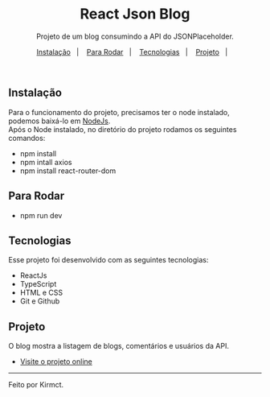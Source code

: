 <h1 align="center"> React Json Blog </h1>

<p align="center">
Projeto de um blog consumindo a API do JSONPlaceholder. <br/>
</p>

<p align="center">
<a href="#-instalacao">Instalação</a>&nbsp;&nbsp;&nbsp;|&nbsp;&nbsp;&nbsp;
<a href="#p-araRodar">Para Rodar</a>&nbsp;&nbsp;&nbsp;|&nbsp;&nbsp;&nbsp;
  <a href="#-tecnologias">Tecnologias</a>&nbsp;&nbsp;&nbsp;|&nbsp;&nbsp;&nbsp;
  <a href="#-projeto">Projeto</a>&nbsp;&nbsp;&nbsp;|&nbsp;&nbsp;&nbsp;  
</p>

<br>

## Instalação

Para o funcionamento do projeto, precisamos ter o node instalado, podemos baixá-lo em [NodeJs](https://nodejs.org/en). <br>
Após o Node instalado, no diretório do projeto rodamos os seguintes comandos:

- npm install
- npm intall axios
- npm install react-router-dom

## Para Rodar

- npm run dev

## Tecnologias

Esse projeto foi desenvolvido com as seguintes tecnologias:

- ReactJs
- TypeScript
- HTML e CSS
- Git e Github

## Projeto

O blog mostra a listagem de blogs, comentários e usuários da API.

- [Visite o projeto online](https://Kirmct.github.io/react-blog-json/)

---

Feito por Kirmct.
